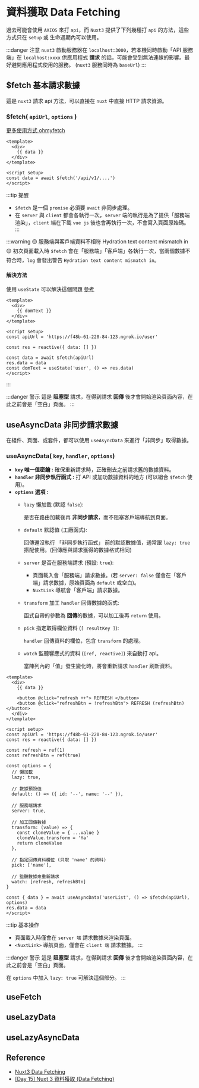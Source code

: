 # 資料獲取 Data Fetching
過去可能會使用 `AXIOS` 來打 `api`，而 `Nuxt3` 提供了下列幾種打 `api` 的方法，這些方式只在 `setup` 或 生命週期內可以使用。

:::danger 注意
`nuxt3` 啟動服務器在 `localhost:3000`，若本機同時啟動「API 服務端」在 `localhost:xxxx` 供應用程式 **請求** 的話，可能會受到無法連線的影響。最好避開應用程式使用的服務。 (`nuxt3` 服務同時為 `baseUrl`)
:::

## $fetch 基本請求數據
這是 `nuxt3` 請求 api 方法，可以直接在 `nuxt` 中直接 HTTP 請求資源。

### $fetch( `apiUrl`, `options` )
[更多使用方式 ohmyfetch](https://github.com/unjs/ofetch)

```vue {8}
<template>
  <div>
    {{ data }}
  </div>
</template>

<script setup>
const data = await $fetch('/api/v1/....')
</script>
```

:::tip 提醒
- `$fetch` 是一個 `promise` 必須要 `await` 非同步處理。
- 在 `server` 與 `client` 都會各執行一次，`server` 端的執行是為了提供「服務端渲染」，`client` 端在下載 `vue js` 後也會再執行一次，不會寫入頁面原始碼。
:::

:::warning 🟡 服務端與客戶端資料不相符 Hydration text content mismatch in 🟡
初次頁面載入時 `$fetch` 會在「服務端」「客戶端」各執行一次，當兩個數據不符合時，`log` 會發出警告 `Hydration text content mismatch in`。


#### 解決方法

使用 `useState` 可以解決這個問題 [參考](https://juejin.cn/post/7086859150759559176)


```vue {3,14}
<template>
  <div>
    {{ domText }}
  </div>
</template>

<script setup>
const apiUrl = 'https://f48b-61-220-84-123.ngrok.io/user'

const res = reactive({ data: [] })

const data = await $fetch(apiUrl)
res.data = data
const domText = useState('user', () => res.data)
</script>
```
:::

:::danger 警示
這是 **阻塞型** 請求，在得到請求 **回傳** 後才會開始渲染頁面內容，在此之前會是「空白」頁面。
:::

## useAsyncData 非同步請求數據
在組件、頁面、或套件，都可以使用 `useAsyncData` 來進行「非同步」取得數據。

### useAsyncData( `key`, `handler`, `options`)
- **`key` 唯一值密鑰 :** 確保重新請求時，正確刪去之前請求舊的數據資料。
- **`handler` 非同步執行函式 :** 打 API 或加功數據資料的地方 (可以組合 `$fetch` 使用)。
- **`options` 選項 :** 
  - `lazy` 懶加載 (默認 `false`):

    是否在路由加載後再 **非同步請求**，而不阻塞客戶端導航到頁面。

  - `default` 默認值 (工廠函式):

    回傳還沒執行 「非同步執行函式」 前的默認數據值，通常跟 `lazy: true` 搭配使用。(回傳應與請求獲得的數據格式相同)
  
  - `server` 是否在服務端請求 (預設: `true`):

    - 頁面載入會「服務端」請求數據。(若 `server: false` 僅會在「客戶端」請求數據，原始頁面為 `default` 或空白)。
    - `NuxtLink` 導航會「客戶端」請求數據。

  - `transform` 加工 `handler` 回傳數據的函式:

    函式自帶的參數為 **回傳**的數據，可以加工後再 `return` 使用。

  - `pick` 指定取得欄位資料 (`[ resultKey ]`):  

    `handler` 回傳資料的欄位，包含 `transform` 的處理。

  - `watch` 監聽響應式的資料 (`[ref, reactive]`) 來自動打 api。

    當陣列內的「值」發生變化時，將會重新請求 `handler` 刷新資料。

```vue
<template>
  <div>
    {{ data }}

    <button @click="refresh ++"> REFRESH </button>
    <button @click="refreshBtn = !refreshBtn"> REFRESH (refreshBtn)</button>
  </div>
</template>

<script setup>
const apiUrl = 'https://f48b-61-220-84-123.ngrok.io/user'
const res = reactive({ data: [] })

const refresh = ref(1)
const refreshBtn = ref(true)

const options = {
  // 懶加載
  lazy: true, 

  // 數據預設值
  default: () => ({ id: '--', name: '--' }), 

  // 服務端請求
  server: true, 

  // 加工回傳數據
  transform: (value) => { 
    const cloneValue = { ...value }
    cloneValue.transform = 'Ya'
    return cloneValue
  },

  // 指定回傳資料欄位 (只取 'name' 的資料)
  pick: ['name'],

  // 監聽數據來重新請求
  watch: [refresh, refreshBtn]
}

const { data } = await useAsyncData('userList', () => $fetch(apiUrl), options)
res.data = data
</script>
```

:::tip 基本操作
- 頁面載入時僅會在 `server 端` 請求數據來渲染頁面。
- `<NuxtLink>` 導航頁面，僅會在 `client 端` 請求數據。
:::

:::danger 警示
這是 **阻塞型** 請求，在得到請求 **回傳** 後才會開始渲染頁面內容，在此之前會是「空白」頁面。

在 `options` 中加入 `lazy: true` 可解決這個部分。
:::

## useFetch


## useLazyData


## useLazyAsyncData

## Reference
- [Nuxt3 Data Fetching](https://nuxt.com/docs/getting-started/data-fetching)
- [[Day 15] Nuxt 3 資料獲取 (Data Fetching)](https://ithelp.ithome.com.tw/articles/10301876)